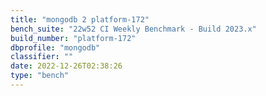 ```yaml
---
title: "mongodb 2 platform-172"
bench_suite: "22w52 CI Weekly Benchmark - Build 2023.x"
build_number: "platform-172"
dbprofile: "mongodb"
classifier: ""
date: 2022-12-26T02:38:26
type: "bench"
---
```


